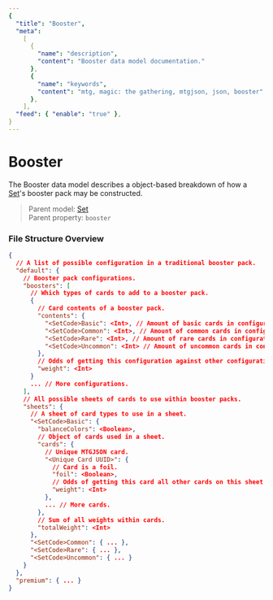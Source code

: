 ```yaml
---
{
  "title": "Booster",
  "meta":
    [
      {
        "name": "description",
        "content": "Booster data model documentation."
      },
      {
        "name": "keywords",
        "content": "mtg, magic: the gathering, mtgjson, json, booster"
      },
    ],
  "feed": { "enable": "true" },
}
---
```


# Booster

The Booster data model describes a object-based breakdown of how a [Set](/data-models/set/)'s booster pack may be constructed.

> Parent model: <span class="code-wrap">[Set](/data-models/set/)</span>  
> Parent property: `booster`

### File Structure Overview

```json
{
  // A list of possible configuration in a traditional booster pack.
  "default": {
    // Booster pack configurations.
    "boosters": [
      // Which types of cards to add to a booster pack.
      {
        // Card contents of a booster pack.
        "contents": {
          "<SetCode>Basic": <Int>, // Amount of basic cards in configuration.
          "<SetCode>Common": <Int>, // Amount of common cards in configuration.
          "<SetCode>Rare": <Int>, // Amount of rare cards in configuration.
          "<SetCode>Uncommon": <Int> // Amount of uncommon cards in configuration.
        },
        // Odds of getting this configuration against other configurations.
        "weight": <Int>
      }
      ... // More configurations.
    ],
    // All possible sheets of cards to use within booster packs.
    "sheets": {
      // A sheet of card types to use in a sheet.
      "<SetCode>Basic": {
        "balanceColors": <Boolean>,
        // Object of cards used in a sheet.
        "cards": {
          // Unique MTGJSON card.
          "<Unique Card UUID>": {
            // Card is a foil.
            "foil": <Boolean>,
            // Odds of getting this card all other cards on this sheet.
            "weight": <Int>
          },
          ... // More cards.
        },
        // Sum of all weights within cards.
        "totalWeight": <Int>
      },
      "<SetCode>Common": { ... },
      "<SetCode>Rare": { ... },
      "<SetCode>Uncommon": { ... }
    }
  },
  "premium": { ... }
}
```
